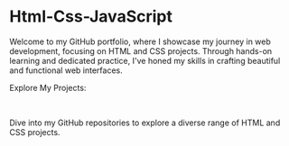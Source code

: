 # Html-Css-JavaScript
<p>Welcome to my GitHub portfolio, where I showcase my journey in web development, focusing on HTML and CSS projects. Through hands-on learning and dedicated practice, I've honed my skills in crafting beautiful and functional web interfaces.</p>
<p> Explore My Projects:</p>
<br>
<p>    Dive into my GitHub repositories to explore a diverse range of HTML and CSS projects.</p>
